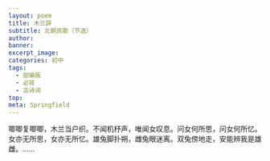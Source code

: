```yaml
---
layout: poem
title: 木兰辞
subtitle: 北朝民歌（节选）
author: 
banner: 
excerpt_image: 
categories: 初中
tags:
  - 部编版
  - 必背
  - 古诗词
top: 
meta: Springfield
---
```




唧唧复唧唧，木兰当户织。不闻机杼声，唯闻女叹息。问女何所思，问女何所忆。女亦无所思，女亦无所忆。雄兔脚扑朔，雌兔眼迷离。双兔傍地走，安能辨我是雄雌。……